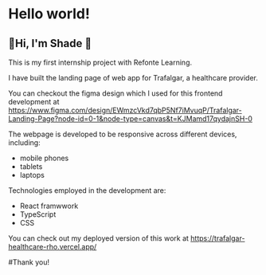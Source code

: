 # Hello world!

## 👋Hi, I'm Shade 🙂

This is my first internship project with Refonte Learning.

I have built the landing page of web app for Trafalgar, a healthcare provider.

You can checkout the figma design which I used for this frontend development at https://www.figma.com/design/EWmzcVkd7qbP5Nf7iMvuqP/Trafalgar-Landing-Page?node-id=0-1&node-type=canvas&t=KJMamd17qydajnSH-0

The webpage is developed to be responsive across different devices, including:
* mobile phones
* tablets
* laptops

Technologies employed in the development are:
* React framwwork
* TypeScript
* CSS

You can check out my deployed version of this work at https://trafalgar-healthcare-rho.vercel.app/

#Thank you!